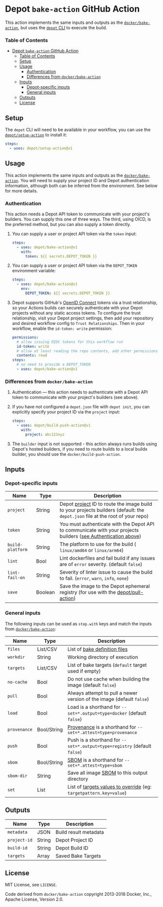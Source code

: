 # Depot `bake-action` GitHub Action

This action implements the same inputs and outputs as the [`docker/bake-action`](https://github.com/docker/bake-action), but uses the [`depot` CLI](https://github.com/depot/cli) to execute the build.

### Table of Contents

- [Depot `bake-action` GitHub Action](#depot-bake-action-github-action)
  - [Table of Contents](#table-of-contents)
  - [Setup](#setup)
  - [Usage](#usage)
    - [Authentication](#authentication)
    - [Differences from `docker/bake-action`](#differences-from-dockerbake-action)
  - [Inputs](#inputs)
    - [Depot-specific inputs](#depot-specific-inputs)
    - [General inputs](#general-inputs)
  - [Outputs](#outputs)
  - [License](#license)

## Setup

The `depot` CLI will need to be available in your workflow, you can use the [`depot/setup-action`](https://github.com/depot/setup-action) to install it:

```yaml
steps:
  - uses: depot/setup-action@v1
```

## Usage

This action implements the same inputs and outputs as the [`docker/bake-action`](https://github.com/docker/bake-action). You will need to supply your project ID and Depot authentication information, although both can be inferred from the environment. See below for more details.

### Authentication

This action needs a Depot API token to communicate with your project's builders. You can supply this one of three ways. The third, using OICD, is the preferred method, but you can also supply a token directly.

1. You can supply a user or project API token via the `token` input:

   ```yaml
   steps:
     - uses: depot/bake-action@v1
       with:
         token: ${{ secrets.DEPOT_TOKEN }}
   ```

2. You can supply a user or project API token via the `DEPOT_TOKEN` environment variable:

   ```yaml
   steps:
     - uses: depot/bake-action@v1
       env:
         DEPOT_TOKEN: ${{ secrets.DEPOT_TOKEN }}
   ```

3. Depot supports GitHub's [OpenID Connect](https://docs.github.com/en/actions/deployment/security-hardening-your-deployments/about-security-hardening-with-openid-connect) tokens via a trust relationship, so your Actions builds can securely authenticate with your Depot projects without any static access tokens. To configure the trust relationship, visit your Depot project settings, then add your repository and desired workflow config to `Trust Relationships`. Then in your workflow, enable the `id-token: write` permission:

   ```yaml
   permissions:
     # allow issuing OIDC tokens for this workflow run
     id-token: write
     # allow at least reading the repo contents, add other permissions if necessary
     contents: read
   steps:
     # no need to provide a DEPOT_TOKEN
     - uses: depot/bake-action@v1
   ```

### Differences from `docker/bake-action`

1. Authentication — this action needs to authenticate with a Depot API token to communicate with your project's builders (see above).

2. If you have not configured a `depot.json` file with `depot init`, you can explicitly specify your project ID via the `project` input:

   ```yaml
   steps:
     - uses: depot/build-push-action@v1
       with:
         project: abc123xyz
   ```

3. The `builder` input is not supported - this action always runs builds using Depot's hosted builders, if you need to route builds to a local buildx builder, you should use the `docker/build-push-action`.

## Inputs

### Depot-specific inputs

| Name             | Type    | Description                                                                                                                                                                    |
| ---------------- | ------- | ------------------------------------------------------------------------------------------------------------------------------------------------------------------------------ |
| `project`        | String  | Depot [project](https://depot.dev/docs/core-concepts#projects) ID to route the image build to your projects builders (default: the `depot.json` file at the root of your repo) |
| `token`          | String  | You must authenticate with the Depot API to communicate with your projects builders ([see Authentication above](#authentication))                                              |
| `build-platform` | String  | The platform to use for the build ( `linux/amd64` or `linux/arm64`)                                                                                                            |
| `lint`           | Bool    | Lint dockerfiles and fail build if any issues are of `error` severity. (default `false`)                                                                                       |
| `lint-fail-on`   | String  | Severity of linter issue to cause the build to fail. (`error`, `warn`, `info`, `none`)                                                                                         |
| `save`           | Boolean | Save the image to the Depot ephemeral registry (for use with the [depot/pull-action](https://github.com/depot/pull-action))                                                    |

### General inputs

The following inputs can be used as `step.with` keys and match the inputs from [`docker/bake-action`](https://github.com/docker/bake-action):

| Name         | Type        | Description                                                                                                                                 |
| ------------ | ----------- | ------------------------------------------------------------------------------------------------------------------------------------------- |
| `files`      | List/CSV    | List of [bake definition files](https://docs.docker.com/build/customize/bake/file-definition/)                                              |
| `workdir`    | String      | Working directory of execution                                                                                                              |
| `targets`    | List/CSV    | List of bake targets (`default` target used if empty)                                                                                       |
| `no-cache`   | Bool        | Do not use cache when building the image (default `false`)                                                                                  |
| `pull`       | Bool        | Always attempt to pull a newer version of the image (default `false`)                                                                       |
| `load`       | Bool        | Load is a shorthand for `--set=*.output=type=docker` (default `false`)                                                                      |
| `provenance` | Bool/String | [Provenance](https://docs.docker.com/build/attestations/provenance/) is a shorthand for `--set=*.attest=type=provenance`                    |
| `push`       | Bool        | Push is a shorthand for `--set=*.output=type=registry` (default `false`)                                                                    |
| `sbom`       | Bool/String | [SBOM](https://docs.docker.com/build/attestations/sbom/) is a shorthand for `--set=*.attest=type=sbom`                                      |
| `sbom-dir`   | String      | Save all image [SBOM](https://docs.docker.com/build/attestations/sbom/) to this output directory                                            |
| `set`        | List        | List of [targets values to override](https://docs.docker.com/engine/reference/commandline/buildx_bake/#set) (eg: `targetpattern.key=value`) |

## Outputs

| Name         | Type   | Description           |
| ------------ | ------ | --------------------- |
| `metadata`   | JSON   | Build result metadata |
| `project-id` | String | Depot Project ID      |
| `build-id`   | String | Depot Build ID        |
| `targets`    | Array  | Saved Bake Targets    |

## License

MIT License, see `LICENSE`.

Code derived from `docker/bake-action` copyright 2013-2018 Docker, Inc., Apache License, Version 2.0.

